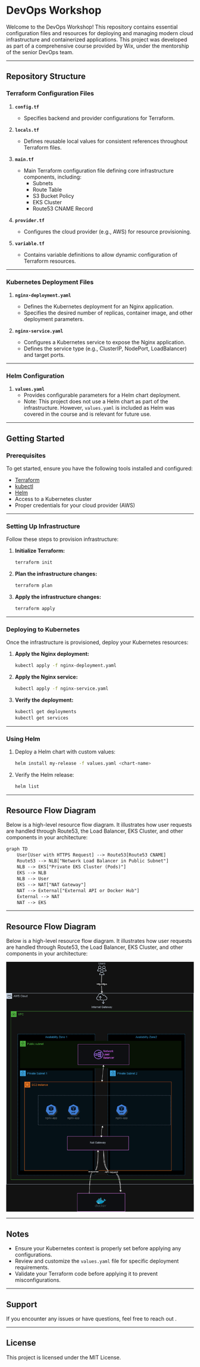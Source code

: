 # DevOps Workshop

Welcome to the DevOps Workshop! This repository contains essential configuration files and resources for deploying and managing modern cloud infrastructure and containerized applications. This project was developed as part of a comprehensive course provided by Wix, under the mentorship of the senior DevOps team.

---

## Repository Structure

### Terraform Configuration Files

1. **`config.tf`**

   - Specifies backend and provider configurations for Terraform.

2. **`locals.tf`**

   - Defines reusable local values for consistent references throughout Terraform files.

3. **`main.tf`**

   - Main Terraform configuration file defining core infrastructure components, including:
     - Subnets
     - Route Table
     - S3 Bucket Policy
     - EKS Cluster
     - Route53 CNAME Record

4. **`provider.tf`**

   - Configures the cloud provider (e.g., AWS) for resource provisioning.

5. **`variable.tf`**

   - Contains variable definitions to allow dynamic configuration of Terraform resources.

---

### Kubernetes Deployment Files

1. **`nginx-deployment.yaml`**

   - Defines the Kubernetes deployment for an Nginx application.
   - Specifies the desired number of replicas, container image, and other deployment parameters.

2. **`nginx-service.yaml`**

   - Configures a Kubernetes service to expose the Nginx application.
   - Defines the service type (e.g., ClusterIP, NodePort, LoadBalancer) and target ports.

---

### Helm Configuration

1. **`values.yaml`**
   - Provides configurable parameters for a Helm chart deployment.
   - Note: This project does not use a Helm chart as part of the infrastructure. However, `values.yaml` is included as Helm was covered in the course and is relevant for future use.

---

## Getting Started

### Prerequisites

To get started, ensure you have the following tools installed and configured:

- [Terraform](https://www.terraform.io/downloads.html)
- [kubectl](https://kubernetes.io/docs/tasks/tools/)
- [Helm](https://helm.sh/docs/intro/install/)
- Access to a Kubernetes cluster
- Proper credentials for your cloud provider (AWS)

---

### Setting Up Infrastructure

Follow these steps to provision infrastructure:

1. **Initialize Terraform:**

   ```bash
   terraform init
   ```

2. **Plan the infrastructure changes:**

   ```bash
   terraform plan
   ```

3. **Apply the infrastructure changes:**

   ```bash
   terraform apply
   ```

---

### Deploying to Kubernetes

Once the infrastructure is provisioned, deploy your Kubernetes resources:

1. **Apply the Nginx deployment:**

   ```bash
   kubectl apply -f nginx-deployment.yaml
   ```

2. **Apply the Nginx service:**

   ```bash
   kubectl apply -f nginx-service.yaml
   ```

3. **Verify the deployment:**

   ```bash
   kubectl get deployments
   kubectl get services
   ```

---

### Using Helm

1. Deploy a Helm chart with custom values:

   ```bash
   helm install my-release -f values.yaml <chart-name>
   ```

2. Verify the Helm release:

   ```bash
   helm list
   ```

---

## Resource Flow Diagram

Below is a high-level resource flow diagram. It illustrates how user requests are handled through Route53, the Load Balancer, EKS Cluster, and other components in your architecture:

```mermaid
graph TD
    User[User with HTTPS Request] --> Route53[Route53 CNAME]
    Route53 --> NLB["Network Load Balancer in Public Subnet"]
    NLB --> EKS["Private EKS Cluster (Pods)"]
    EKS --> NLB
    NLB --> User
    EKS --> NAT["NAT Gateway"]
    NAT --> External["External API or Docker Hub"]
    External --> NAT
    NAT --> EKS
```

---


## Resource Flow Diagram

Below is a high-level resource flow diagram. It illustrates how user requests are handled through Route53, the Load Balancer, EKS Cluster, and other components in your architecture:

![Resource Flow Diagram](mocks/flow.drawio.png)




---

## Notes

- Ensure your Kubernetes context is properly set before applying any configurations.
- Review and customize the `values.yaml` file for specific deployment requirements.
- Validate your Terraform code before applying it to prevent misconfigurations.

---

## Support

If you encounter any issues or have questions, feel free to reach out .

---

## License

This project is licensed under the MIT License.